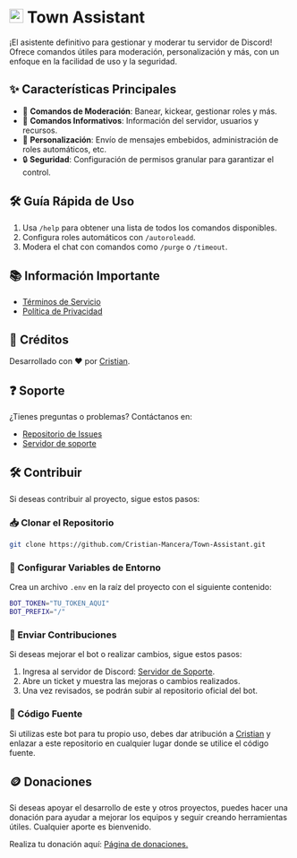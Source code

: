 # <code><a href="https://github.com/topics/discord-bot" target="_blank"><img height="25" src="https://skillicons.dev/icons?i=discord"></a></code> Town Assistant

¡El asistente definitivo para gestionar y moderar tu servidor de Discord! Ofrece comandos útiles para moderación, personalización y más, con un enfoque en la facilidad de uso y la seguridad.

## ✨ Características Principales
- 🚀 **Comandos de Moderación**: Banear, kickear, gestionar roles y más.
- 💬 **Comandos Informativos**: Información del servidor, usuarios y recursos.
- 🎨 **Personalización**: Envío de mensajes embebidos, administración de roles automáticos, etc.
- 🔒 **Seguridad**: Configuración de permisos granular para garantizar el control.

## 🛠️ Guía Rápida de Uso
1. Usa `/help` para obtener una lista de todos los comandos disponibles.
2. Configura roles automáticos con `/autoroleadd`.
3. Modera el chat con comandos como `/purge` o `/timeout`.

## 📚 Información Importante
- [Términos de Servicio](https://github.com/Cristian-Mancera/Town-Assistant/blob/feature/Terms%20of%20Service.md)
- [Política de Privacidad](https://github.com/Cristian-Mancera/Town-Assistant/blob/feature/Privacy%20Policy.md)

## 👥 Créditos
Desarrollado con ❤️ por [Cristian](https://github.com/Cristian-Mancera).

## ❓ Soporte
¿Tienes preguntas o problemas? Contáctanos en:
- [Repositorio de Issues](https://github.com/Cristian-Mancera/Town-Assistant/issues)
- [Servidor de soporte](https://discord.gg/VzSMQHfKVs)

## 🛠️ Contribuir
Si deseas contribuir al proyecto, sigue estos pasos:

### 📥 Clonar el Repositorio
```sh
git clone https://github.com/Cristian-Mancera/Town-Assistant.git
```

### 🔑 Configurar Variables de Entorno
Crea un archivo `.env` en la raíz del proyecto con el siguiente contenido:
```sh
BOT_TOKEN="TU_TOKEN_AQUI"
BOT_PREFIX="/"
```

### 🤝 Enviar Contribuciones
Si deseas mejorar el bot o realizar cambios, sigue estos pasos:
1. Ingresa al servidor de Discord: [Servidor de Soporte](https://discord.gg/VzSMQHfKVs).
2. Abre un ticket y muestra las mejoras o cambios realizados.
3. Una vez revisados, se podrán subir al repositorio oficial del bot.

### 📢 Código Fuente
Si utilizas este bot para tu propio uso, debes dar atribución a [Cristian](https://github.com/Cristian-Mancera) y enlazar a este repositorio en cualquier lugar donde se utilice el código fuente.

## 🪙 Donaciones 
Si deseas apoyar el desarrollo de este y otros proyectos, puedes hacer una donación para ayudar a mejorar los equipos y seguir creando herramientas útiles. Cualquier aporte es bienvenido. 

Realiza tu donación aquí: [Página de donaciones.](https://town.mysellauth.com/product/donations)
